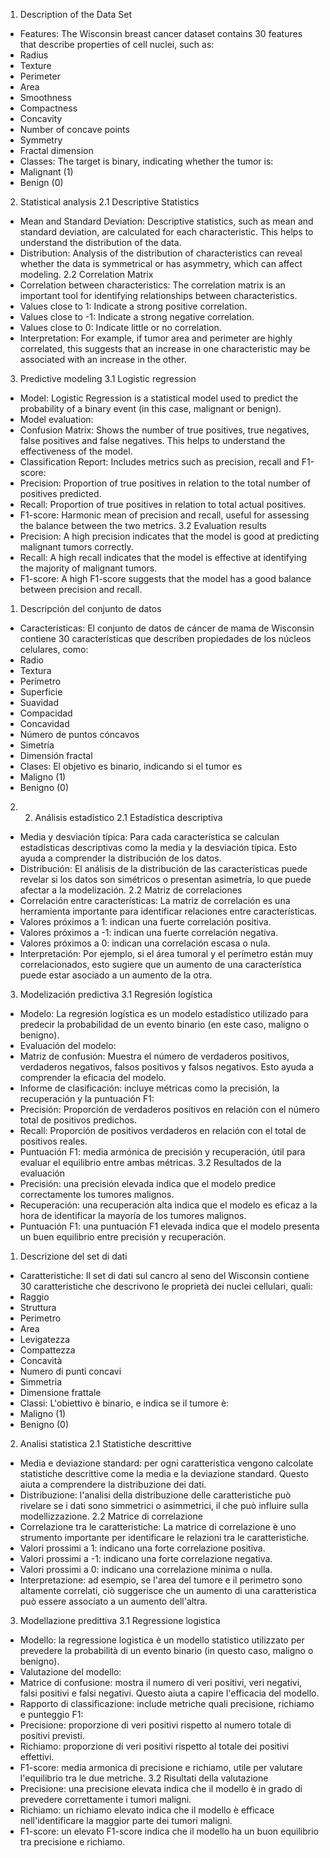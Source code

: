 1. Description of the Data Set
- Features: The Wisconsin breast cancer dataset contains 30 features that describe properties of cell nuclei, such as:
- Radius
- Texture
- Perimeter
- Area
- Smoothness
- Compactness
- Concavity
- Number of concave points
- Symmetry
- Fractal dimension
- Classes: The target is binary, indicating whether the tumor is:
- Malignant (1)
- Benign (0)
2. Statistical analysis
2.1 Descriptive Statistics
- Mean and Standard Deviation: Descriptive statistics, such as mean and standard deviation, are calculated for each characteristic. This helps to understand the distribution of the data.
- Distribution: Analysis of the distribution of characteristics can reveal whether the data is symmetrical or has asymmetry, which can affect modeling.
2.2 Correlation Matrix
- Correlation between characteristics: The correlation matrix is an important tool for identifying relationships between characteristics.
- Values close to 1: Indicate a strong positive correlation.
- Values close to -1: Indicate a strong negative correlation.
- Values close to 0: Indicate little or no correlation.
- Interpretation: For example, if tumor area and perimeter are highly correlated, this suggests that an increase in one characteristic may be associated with an increase in the other.
3. Predictive modeling
3.1 Logistic regression
- Model: Logistic Regression is a statistical model used to predict the probability of a binary event (in this case, malignant or benign).
- Model evaluation:
- Confusion Matrix: Shows the number of true positives, true negatives, false positives and false negatives. This helps to understand the effectiveness of the model.
- Classification Report: Includes metrics such as precision, recall and F1-score:
- Precision: Proportion of true positives in relation to the total number of positives predicted.
- Recall: Proportion of true positives in relation to total actual positives.
- F1-score: Harmonic mean of precision and recall, useful for assessing the balance between the two metrics.
3.2 Evaluation results
- Precision: A high precision indicates that the model is good at predicting malignant tumors correctly.
- Recall: A high recall indicates that the model is effective at identifying the majority of malignant tumors.
- F1-score: A high F1-score suggests that the model has a good balance between precision and recall.




1. Descripción del conjunto de datos
- Características: El conjunto de datos de cáncer de mama de Wisconsin contiene 30 características que describen propiedades de los núcleos celulares, como:
- Radio
- Textura
- Perímetro
- Superficie
- Suavidad
- Compacidad
- Concavidad
- Número de puntos cóncavos
- Simetría
- Dimensión fractal
- Clases: El objetivo es binario, indicando si el tumor es
- Maligno (1)
- Benigno (0)
2. 2. Análisis estadístico
2.1 Estadística descriptiva
- Media y desviación típica: Para cada característica se calculan estadísticas descriptivas como la media y la desviación típica. Esto ayuda a comprender la distribución de los datos.
- Distribución: El análisis de la distribución de las características puede revelar si los datos son simétricos o presentan asimetría, lo que puede afectar a la modelización.
2.2 Matriz de correlaciones
- Correlación entre características: La matriz de correlación es una herramienta importante para identificar relaciones entre características.
- Valores próximos a 1: indican una fuerte correlación positiva.
- Valores próximos a -1: indican una fuerte correlación negativa.
- Valores próximos a 0: indican una correlación escasa o nula.
- Interpretación: Por ejemplo, si el área tumoral y el perímetro están muy correlacionados, esto sugiere que un aumento de una característica puede estar asociado a un aumento de la otra.
3. Modelización predictiva
3.1 Regresión logística
- Modelo: La regresión logística es un modelo estadístico utilizado para predecir la probabilidad de un evento binario (en este caso, maligno o benigno).
- Evaluación del modelo:
- Matriz de confusión: Muestra el número de verdaderos positivos, verdaderos negativos, falsos positivos y falsos negativos. Esto ayuda a comprender la eficacia del modelo.
- Informe de clasificación: incluye métricas como la precisión, la recuperación y la puntuación F1:
- Precisión: Proporción de verdaderos positivos en relación con el número total de positivos predichos.
- Recall: Proporción de positivos verdaderos en relación con el total de positivos reales.
- Puntuación F1: media armónica de precisión y recuperación, útil para evaluar el equilibrio entre ambas métricas.
3.2 Resultados de la evaluación
- Precisión: una precisión elevada indica que el modelo predice correctamente los tumores malignos.
- Recuperación: una recuperación alta indica que el modelo es eficaz a la hora de identificar la mayoría de los tumores malignos.
- Puntuación F1: una puntuación F1 elevada indica que el modelo presenta un buen equilibrio entre precisión y recuperación.




1. Descrizione del set di dati
- Caratteristiche: Il set di dati sul cancro al seno del Wisconsin contiene 30 caratteristiche che descrivono le proprietà dei nuclei cellulari, quali:
- Raggio
- Struttura
- Perimetro
- Area
- Levigatezza
- Compattezza
- Concavità
- Numero di punti concavi
- Simmetria
- Dimensione frattale
- Classi: L'obiettivo è binario, e indica se il tumore è:
- Maligno (1)
- Benigno (0)
2. Analisi statistica
2.1 Statistiche descrittive
- Media e deviazione standard: per ogni caratteristica vengono calcolate statistiche descrittive come la media e la deviazione standard. Questo aiuta a comprendere la distribuzione dei dati.
- Distribuzione: l'analisi della distribuzione delle caratteristiche può rivelare se i dati sono simmetrici o asimmetrici, il che può influire sulla modellizzazione.
2.2 Matrice di correlazione
- Correlazione tra le caratteristiche: La matrice di correlazione è uno strumento importante per identificare le relazioni tra le caratteristiche.
- Valori prossimi a 1: indicano una forte correlazione positiva.
- Valori prossimi a -1: indicano una forte correlazione negativa.
- Valori prossimi a 0: indicano una correlazione minima o nulla.
- Interpretazione: ad esempio, se l'area del tumore e il perimetro sono altamente correlati, ciò suggerisce che un aumento di una caratteristica può essere associato a un aumento dell'altra.
3. Modellazione predittiva
3.1 Regressione logistica
- Modello: la regressione logistica è un modello statistico utilizzato per prevedere la probabilità di un evento binario (in questo caso, maligno o benigno).
- Valutazione del modello:
- Matrice di confusione: mostra il numero di veri positivi, veri negativi, falsi positivi e falsi negativi. Questo aiuta a capire l'efficacia del modello.
- Rapporto di classificazione: include metriche quali precisione, richiamo e punteggio F1:
- Precisione: proporzione di veri positivi rispetto al numero totale di positivi previsti.
- Richiamo: proporzione di veri positivi rispetto al totale dei positivi effettivi.
- F1-score: media armonica di precisione e richiamo, utile per valutare l'equilibrio tra le due metriche.
3.2 Risultati della valutazione
- Precisione: una precisione elevata indica che il modello è in grado di prevedere correttamente i tumori maligni.
- Richiamo: un richiamo elevato indica che il modello è efficace nell'identificare la maggior parte dei tumori maligni.
- F1-score: un elevato F1-score indica che il modello ha un buon equilibrio tra precisione e richiamo.
